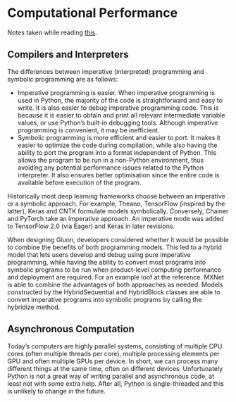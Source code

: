 # Computational Performance
Notes taken while reading [this](https://d2l.ai/chapter_computational-performance/index.html).

## Compilers and Interpreters
The differences between imperative (interpreted) programming and symbolic programming are as follows:
- Imperative programming is easier. When imperative programming is used in Python, the majority of the code is straightforward and easy to write. It is also easier 
to debug imperative programming code. This is because it is easier to obtain and print all relevant intermediate variable values, or use Python’s built-in 
debugging tools. Although imperative programming is convenient, it may be inefficient.
- Symbolic programming is more efficient and easier to port. It makes it easier to optimize the code during compilation, while also having the ability to port the
program into a format independent of Python. This allows the program to be run in a non-Python environment, thus avoiding any potential performance issues related
to the Python interpreter. It also ensures better optimisation since the entire code is available before execution of the program. 

Historically most deep learning frameworks choose between an imperative or a symbolic approach. For example, Theano, TensorFlow (inspired by the latter), Keras 
and CNTK formulate models symbolically. Conversely, Chainer and PyTorch take an imperative approach. An imperative mode was added to TensorFlow 2.0 (via Eager) 
and Keras in later revisions.

When designing Gluon, developers considered whether it would be possible to combine the benefits of both programming models. This led to a hybrid model that lets 
users develop and debug using pure imperative programming, while having the ability to convert most programs into symbolic programs to be run when product-level 
computing performance and deployment are required. For an example loof at the reference. MXNet is able to combine the advantages of both approaches as needed.
Models constructed by the HybridSequential and HybridBlock classes are able to convert imperative programs into symbolic programs by calling the hybridize method.

## Asynchronous Computation 
Today’s computers are highly parallel systems, consisting of multiple CPU cores (often multiple threads per core), multiple processing elements per GPU and often 
multiple GPUs per device. In short, we can process many different things at the same time, often on different devices. Unfortunately Python is not a great way of 
writing parallel and asynchronous code, at least not with some extra help. After all, Python is single-threaded and this is unlikely to change in the future.
